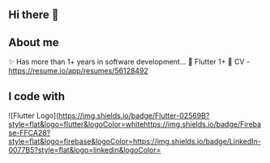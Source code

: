 ## Hi there 👋

## About me

✨ Has more than 1+ years in software development...
🎯 Flutter 1+
🎲 CV - https://resume.io/app/resumes/56128492

## I code with
![Flutter Logo](https://img.shields.io/badge/Flutter-02569B?style=flat&logo=flutter&logoColor=whitehttps://img.shields.io/badge/Firebase-FFCA28?style=flat&logo=firebase&logoColor=https://img.shields.io/badge/LinkedIn-0077B5?style=flat&logo=linkedin&logoColor=

<!--
**VitaliiKharlan/VitaliiKharlan** is a ✨ _special_ ✨ repository because its `README.md` (this file) appears on your GitHub profile.

My name is Vitalii and I'm a mobile engineer

About me
✨ Has more than 1+ years in software development...
🎯 Flutter 1+
🎲 CV - https://resume.io/app/resumes/56128492

I code with
flutter logo   firebase logo  
linkedin logo 

Here are some ideas to get you started:

- 🔭 I’m currently working on ...
- 🌱 I’m currently learning ...
- 👯 I’m looking to collaborate on ...
- 🤔 I’m looking for help with ...
- 💬 Ask me about ...
- 📫 How to reach me: ...
- 😄 Pronouns: ...
- ⚡ Fun fact: ...
-->

